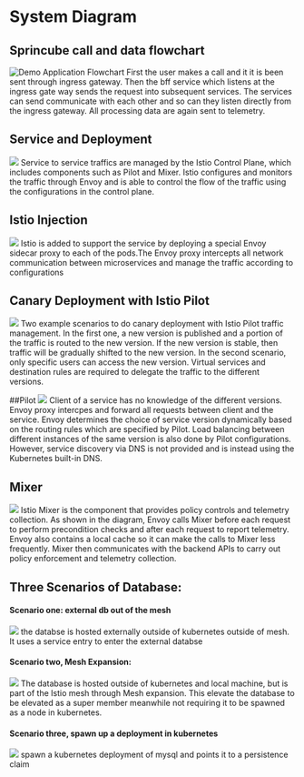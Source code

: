 # System Diagram

## Sprincube call and data flowchart

![Demo Application Flowchart](media/path.png)
First the user makes a call and it it is been sent through ingress gateway. Then the bff service which listens at 
the ingress gate way sends the request into subsequent services. The services can send communicate with each other 
and so can they listen directly from the ingress gateway. All processing data are again sent to telemetry. 

## Service and Deployment 
[![](media/istiohowitworks.png)](https://developer.ibm.com/courses/how-istio-works-dwc024/)
Service to service traffics are managed by the Istio Control Plane, which includes components such as Pilot and Mixer.
Istio configures and monitors the traffic through Envoy and is able to control the flow of the traffic using the
configurations in the control plane.

## Istio Injection
[![](media/injectistio.png)](https://medium.com/@bahubalishetti/properly-building-images-for-istio-deployment-installing-istio-part-2-5d3f63105070)
Istio is added to support the service by deploying a special Envoy sidecar proxy to each of the pods.The Envoy 
proxy intercepts all network communication between microservices and manage the traffic according to configurations

## Canary Deployment with Istio Pilot
[![](media/TrafficManagementOverview.png)](https://istio.io/docs/concepts/traffic-management/)
Two example scenarios to do canary deployment with Istio Pilot traffic management. In the first one, a new version is 
published and a portion of the traffic is routed to the new version. If the new version is stable, then traffic 
will be gradually shifted to the new version. In the second scenario, only specific users can access the new version.
Virtual services and destination rules are required to delegate the traffic to the different versions. 

##Pilot
[![](media/ServiceModel_Versions.svg)](https://istio.io/docs/concepts/traffic-management/)
Client of a service has no knowledge of the different versions. Envoy proxy intercpes and forward all requests
between client and the service. Envoy determines the choice of service version dynamically based on the routing rules
which are specified by Pilot. Load balancing between different instances of the same version is also done by Pilot
configurations. However, service discovery via DNS is not provided and is instead using the Kubernetes built-in DNS.

## Mixer
[![](media/topology-with-cache.svg)](https://istio.io/blog/2017/mixer-spof-myth/)
Istio Mixer is the component that provides policy controls and telemetry collection. As shown in the diagram, Envoy 
calls Mixer before each request to perform precondition checks and after each request to report telemetry.
Envoy also contains a local cache so it can make the calls to Mixer less frequently. Mixer then communicates with the
backend APIs to carry out policy enforcement and telemetry collection.

## Three Scenarios of Database: 
#### Scenario one: external db out of the mesh
[![](media/mysql.svg)](https://istio.io/blog/2018/egress-tcp/)
the databse is hosted externally outside of kubernetes outside of mesh. It uses a service entry to enter the external databse

#### Scenario two, Mesh Expansion:
[![](media/meshexp.png)](https://medium.com/ibm-cloud/istio-mesh-expansion-on-ibm-cloud-private-c335eabf7990)
The database is hosted outside of kubernetes and local machine, but is part of the Istio mesh through Mesh expansion.
This elevate the database to be elevated as a super member meanwhile not requiring it to be spawned as a node in
kubernetes.

#### Scenario three, spawn up a deployment in kubernetes
[![](media/internaldb.png)](https://kubernetes.io/docs/concepts/storage/persistent-volumes/)
spawn a kubernetes deployment of mysql and points it to a persistence claim